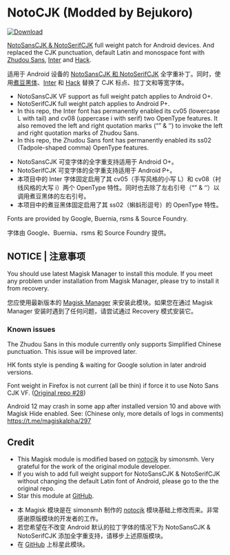 # NotoCJK (Modded by Bejukoro)
[![Download](https://img.shields.io/github/downloads/bejukoro/notocjk-with-inter/total.svg)](https://github.com/simonsmh/notocjk/releases)

[NotoSansCJK & NotoSerifCJK](https://github.com/googlefonts/noto-cjk) full weight patch for Android devices. And replaced the CJK punctuation, default Latin and monospace font with [Zhudou Sans](https://github.com/Buernia/Zhudou-Sans), [Inter](https://rsms.me/inter/) and [Hack](https://sourcefoundry.org/hack/).

适用于 Android 设备的 [NotoSansCJK 和 NotoSerifCJK](https://github.com/googlefonts/noto-cjk) 全字重补丁。同时，使用[煮豆黑体](https://github.com/Buernia/Zhudou-Sans)、[Inter](https://rsms.me/inter/) 和 [Hack](https://sourcefoundry.org/hack/) 替换了 CJK 标点、拉丁文和等宽字体。 

* NotoSansCJK VF support as full weight patch applies to Android O+. 
* NotoSerifCJK full weight patch applies to Android P+.
* In this repo, the Inter font has permanently enabled its cv05 (lowercase L with tail) and cv08 (uppercase i with serif) two OpenType features. It also removed the left and right quotation marks (“” & ‘’) to invoke the left and right quotation marks of Zhudou Sans.
* In this repo, the Zhudou Sans font has permanently enabled its ss02 (Tadpole-shaped comma) OpenType features.

- NotoSansCJK 可变字体的全字重支持适用于 Android O+。
- NotoSerifCJK 可变字体的全字重支持适用于 Android P+。
- 本项目中的 Inter 字体固定启用了其 cv05（手写风格的小写 L）和 cv08（衬线风格的大写 i）两个 OpenType 特性。同时也去除了左右引号（“” & ‘’）以调用煮豆黑体的左右引号。
- 本项目中的煮豆黑体固定启用了其 ss02（蝌蚪形逗号）的 OpenType 特性。

Fonts are provided by Google, Buernia, rsms & Source Foundry.

字体由 Google、Buernia、rsms 和 Source Foundry 提供。

<!--
## Maintenance
Currently, this module is still maintained. You can download it directly in this repo's [release tabs](https://github.com/bejukoro/notocjk-with-inter/releases).
-->

## NOTICE | 注意事项

You should use latest Magisk Manager to install this module. If you meet any problem under installation from Magisk Manager, please try to install it from recovery.

您应使用最新版本的 [Magisk Manager](https://github.com/topjohnwu/Magisk/releases) 来安装此模块。如果您在通过 Magisk Manager 安装时遇到了任何问题，请尝试通过 Recovery 模式安装它。

### Known issues

The Zhudou Sans in this module currently only supports Simplified Chinese punctuation. This issue will be improved later.

HK fonts style is pending & waiting for Google solution in later android versions.

Font weight in Firefox is not current (all be thin) if force it to use Noto Sans CJK VF. ([Original repo #28](https://github.com/simonsmh/notocjk/issues/28))

Android 12 may crash in some app after installed version 10 and above with Magisk Hide enabled. See: (Chinese only, more details of logs in comments) https://t.me/magiskalpha/297

## Credit

* This Magisk module is modified based on [notocjk](https://github.com/simonsmh/notocjk) by simonsmh. Very grateful for the work of the original module developer. 
* If you wish to add full weight support for NotoSansCJK & NotoSerifCJK without changing the default Latin font of Android, please go to the the original repo.
* Star this module at [GitHub](https://github.com/bejukoro/notocjk-with-inter).

- 本 Magisk 模块是在 simonsmh 制作的 [notocjk](https://github.com/simonsmh/notocjk) 模块基础上修改而来。非常感谢原版模块的开发者的工作。
- 若您希望在不改变 Android 默认的拉丁字体的情况下为 NotoSansCJK & NotoSerifCJK 添加全字重支持，请移步上述原版模块。
- 在 [GitHub](https://github.com/bejukoro/notocjk-with-inter) 上标星此模块。